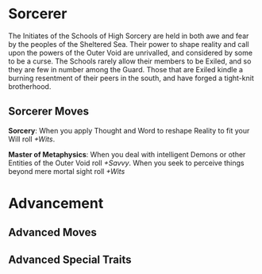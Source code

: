# Sorcerer
The Initiates of the Schools of High Sorcery are held in both awe and fear by the peoples of the Sheltered Sea. Their power to shape reality and call upon the powers of the Outer Void are unrivalled, and considered by some to be a curse. The Schools rarely allow their members to be Exiled, and so they are few in number among the Guard. Those that are Exiled kindle a burning resentment of their peers in the south, and have forged a tight-knit brotherhood.

## Sorcerer Moves
**Sorcery**: When you apply Thought and Word to reshape Reality to fit your Will roll *+Wits*.

**Master of Metaphysics**: When you deal with intelligent Demons or other Entities of the Outer Void roll *+Savvy*. When you seek to perceive things beyond mere mortal sight roll *+Wits*

# Advancement
## Advanced Moves

## Advanced Special Traits
